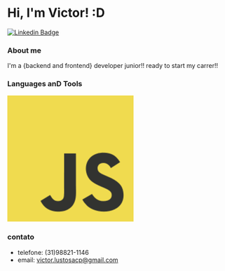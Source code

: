 # Hi, I'm Victor! :D

[![Linkedin Badge](https://img.shields.io/badge/-LinkedIn-blue?style=flat-square&logo=Linkedin&logoColor=white&link=https://www.linkedin.com/in/victor-lustosa-236334186/)](https://www.linkedin.com/in/victor-lustosa-236334186//)

### About me

I'm a {backend and frontend} developer junior!! ready to start my carrer!!

### Languages anD Tools

[![javaScript Badge](https://raw.githubusercontent.com/github/explore/80688e429a7d4ef2fca1e82350fe8e3517d3494d/topics/javascript/javascript.png?style=flat-square&llogoColor=white&width=small)](100x20)

### contato

- telefone: (31)98821-1146
- email: victor.lustosacp@gmail.com


